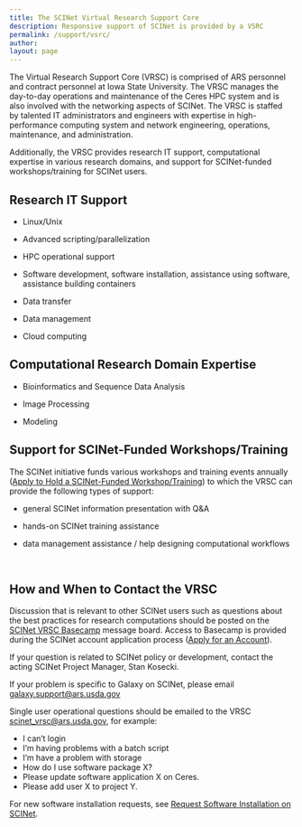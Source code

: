 ```yaml
---
title: The SCINet Virtual Research Support Core
description: Responsive support of SCINet is provided by a VSRC
permalink: /support/vsrc/
author:
layout: page
---
```


The Virtual Research Support Core (VRSC) is comprised of ARS personnel and contract personnel at Iowa State University. The VRSC manages the day-to-day operations and maintenance of the Ceres HPC system and is also involved with the networking aspects of SCINet. The VRSC is staffed by talented IT administrators and engineers with expertise in high-performance computing system and network engineering, operations, maintenance, and administration.

Additionally, the VRSC provides research IT support, computational expertise in various research domains, and support for SCINet-funded workshops/training for SCINet users. 


## Research IT Support

* Linux/Unix

* Advanced scripting/parallelization 

* HPC operational support

* Software development, software installation, assistance using software, assistance building containers 

* Data transfer

* Data management

* Cloud computing


## Computational Research Domain Expertise

* Bioinformatics and Sequence Data Analysis

* Image Processing

* Modeling


## Support for SCINet-Funded Workshops/Training
The SCINet initiative funds various workshops and training events annually ([Apply to Hold a SCINet-Funded Workshop/Training](https://usda-ars-gbru.github.io/scinet-site/opportunities/plan-workshop)) to which the VRSC can provide the following types of support:

* general SCINet information presentation with Q&A

* hands-on SCINet training assistance

* data management assistance / help designing computational workflows

<br>

## How and When to Contact the VRSC

Discussion that is relevant to other SCINet users such as questions about the best practices for research computations should be posted on the [SCINet VRSC Basecamp](https://3.basecamp.com/3625179/projects/5538276) message board. Access to Basecamp is provided during the SCINet account application process ([Apply for an Account](https://usda-ars-gbru.github.io/scinet-site/signup/)).

If your question is related to SCINet policy or development, contact the acting SCINet Project Manager, Stan Kosecki.

If your problem is specific to Galaxy on SCINet, please email galaxy.support@ars.usda.gov

Single user operational questions should be emailed to the VRSC scinet_vrsc@ars.usda.gov, for example:

* I can’t login
* I’m having problems with a batch script
* I’m have a problem with storage
* How do I use software package X?
* Please update software application X on Ceres.
* Please add user X to project Y.


For new software installation requests, see [Request Software Installation on SCINet](https://usda-ars-gbru.github.io/scinet-site/support/request-software).


<!--
## Page specific instructions
* The Discourse Forum
* Requesting software if needed (Jira linked forms instead of sharepoint)
-->
